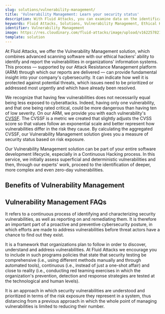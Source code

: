 ```yaml
---
slug: solutions/vulnerability-management/
title: 'Vulnerability Management: Learn your security status'
description: With Fluid Attacks, you can examine data on the identification, classification and prioritization of vulnerabilities in your systems.
keywords: Fluid Attacks, Solutions, Vulnerability Management, Ethical Hacking, Security, Standards
identifier: Vulnerability Management
image: https://res.cloudinary.com/fluid-attacks/image/upload/v1622578216/airs/solutions/solution-vulnerability-management_a5xmkt.webp
template: solution
---
```


<text-container>

At Fluid Attacks, we offer the Vulnerability Management solution,
which combines advanced scanning software with
our ethical hackers' ability to identify and report
the vulnerabilities in organizations' information systems.
This process — supported by our Attack Resistance Management platform (ARM)
through which our reports are delivered — can provide fundamental insight
into your company's cybersecurity.
It can indicate how well it is protected against potential threats,
which issues need to be prioritized or addressed most urgently
and which have already been resolved.

We recognize
that having few vulnerabilities
does not necessarily equal being less exposed to cyberattacks.
Indeed,
having only one vulnerability,
and that one being rated critical,
could be more dangerous
than having ten of low severity.
On our ARM,
we provide you with each vulnerability's
[CVSSF](https://try.fluidattacks.tech/report/cvssf/).
The CVSSF is a metric we created
that slightly adjusts the CVSS score
so that values follow an exponential scale
and better represent how vulnerabilities differ in the risk they cause.
By calculating the aggregated CVSSF,
our Vulnerability Management solution gives you a measure of security status
based on risk exposure.

Our Vulnerability Management solution can be part of
your entire software development lifecycle,
especially in a Continuous Hacking process.
In this service,
we initially assess superficial and deterministic vulnerabilities and then,
through our experts' work, proceed to the identification of deeper,
more complex and even zero-day vulnerabilities.

</text-container>

## Benefits of Vulnerability Management

<grid-container>

  <div>
    <solution-card
      description="Our standard services include consulting and clarification
        by hackers (via ARM) so that you  can understand
        reported vulnerabilities without additional cost.
        In addition, we provide you with valuable preliminary knowledge,
        including vulnerability details, fix recommendations and evidence,
        which will enable you to successfully remediate each security issue."
      image="airs/solutions/vulnerability-management/icon1"
      title="Thorough understanding of vulnerabilities"
    />
  </div>

  <div>
    <solution-card
      description="Our ARM shows you the aggregate of CVSSF units,
        which corresponds to your systems' total risk exposure.
        This, along with the benchmarks and other risk-exposure-based
        analytics we show you on our platform allow
        you to learn your security status."
      image="airs/solutions/vulnerability-management/icon2"
      title="Security status based on risk exposure"
    />
  </div>

  <div>
    <solution-card
      description="We put all critical information about vulnerabilities
        detected with our automated and manual SAST, DAST and SCA
        in a central platform (ARM)."
      image="airs/solutions/vulnerability-management/icon3"
      title="All vulnerability information in one place"
    />
  </div>

  <div>
    <solution-card
      description="Our ethical hackers are proficient at finding
        zero-day vulnerabilities. These are flaws in IT systems,
        which others have not yet found and which do
        not have an established remediation patch."
      image="airs/solutions/vulnerability-management/icon4"
      title="Zero-day vulnerabilities"
    />
  </div>

</grid-container>

<div>
  <solution-slide
    description="We invite you to read our
      blog posts related to this solution."
    solution="vulnerabilityManagement"
    title="Do you want to learn more about Vulnerability Management?"
  />
</div>

## Vulnerability Management FAQs

<faq-container>

<div>
<solution-faq
  title="What is vulnerability management?">

It refers to a continuous process of identifying
and characterizing security vulnerabilities,
as well as reporting on and remediating them.
It is therefore an important part of a proactive
and preventive cybersecurity posture,
in which efforts are made to address vulnerabilities
before threat actors have a chance to find out they exist.

</solution-faq>
</div>

<div>
<solution-faq
  title="What is a vulnerability management program?">

It is a framework that organizations plan to follow
in order to discover, understand and address vulnerabilities.
At Fluid Attacks we encourage you
to include in such programs
policies that state that security testing be comprehensive
(i.e., using different methods manually and through automated tools),
continuous
(i.e., instead of just a one-shot affair)
and close to reality
(i.e., conducting red teaming exercises
in which the organization's prevention,
detection and response strategies
are tested at the technological and human levels).

</solution-faq>
</div>

<div>
<solution-faq
  title="What is risk-based vulnerability management?">

It is an approach
in which security vulnerabilities are understood
and prioritized in terms of the risk exposure they represent in a system,
thus distancing from a previous approach
in which the whole point of managing vulnerabilities is limited
to reducing their number.

</solution-faq>
</div>

</faq-container>

<div>
<solution-cta
  paragraph="We are helping organizations understand the risk posed by
    the vulnerabilities in their software and prioritize their remediation,
    ultimately providing them with updated knowledge of their security status.
    Don't miss out on the benefits, and ask us about our 21-day free trial
    for a taste of our Vulnerability Management solution."
  title="Get started with Fluid Attacks' Vulnerability Management solution
    right now"
/>
</div>
